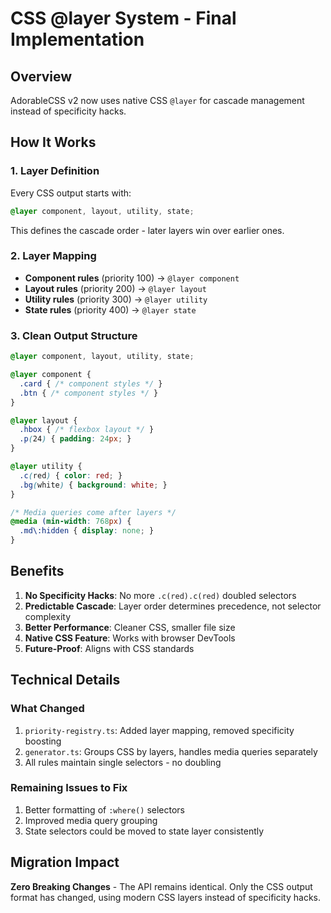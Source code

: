 # CSS @layer System - Final Implementation

## Overview

AdorableCSS v2 now uses native CSS `@layer` for cascade management instead of specificity hacks.

## How It Works

### 1. Layer Definition
Every CSS output starts with:
```css
@layer component, layout, utility, state;
```

This defines the cascade order - later layers win over earlier ones.

### 2. Layer Mapping
- **Component rules** (priority 100) → `@layer component`
- **Layout rules** (priority 200) → `@layer layout`
- **Utility rules** (priority 300) → `@layer utility`
- **State rules** (priority 400) → `@layer state`

### 3. Clean Output Structure
```css
@layer component, layout, utility, state;

@layer component {
  .card { /* component styles */ }
  .btn { /* component styles */ }
}

@layer layout {
  .hbox { /* flexbox layout */ }
  .p(24) { padding: 24px; }
}

@layer utility {
  .c(red) { color: red; }
  .bg(white) { background: white; }
}

/* Media queries come after layers */
@media (min-width: 768px) {
  .md\:hidden { display: none; }
}
```

## Benefits

1. **No Specificity Hacks**: No more `.c(red).c(red)` doubled selectors
2. **Predictable Cascade**: Layer order determines precedence, not selector complexity
3. **Better Performance**: Cleaner CSS, smaller file size
4. **Native CSS Feature**: Works with browser DevTools
5. **Future-Proof**: Aligns with CSS standards

## Technical Details

### What Changed
1. `priority-registry.ts`: Added layer mapping, removed specificity boosting
2. `generator.ts`: Groups CSS by layers, handles media queries separately
3. All rules maintain single selectors - no doubling

### Remaining Issues to Fix
1. Better formatting of `:where()` selectors
2. Improved media query grouping
3. State selectors could be moved to state layer consistently

## Migration Impact

**Zero Breaking Changes** - The API remains identical. Only the CSS output format has changed, using modern CSS layers instead of specificity hacks.